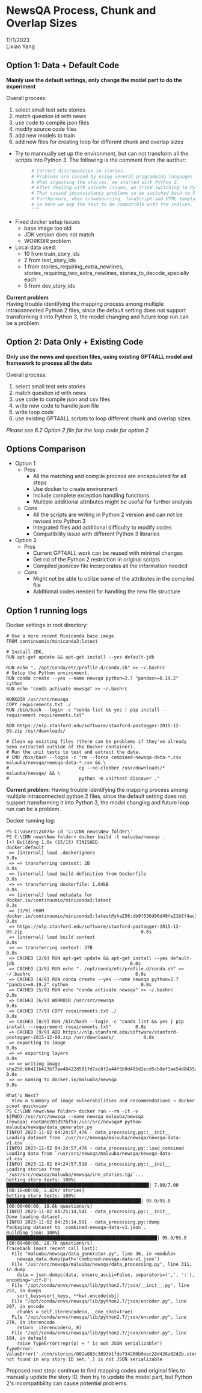 # NewsQA Process, Chunk and Overlap Sizes
11/1/2023 \
Lixiao Yang

## Option 1: Data + Default Code
**Mainly use the default settings, only change the model part to do the experiment** 

Overall process: 
1. select small test sets stories 
2. match question id with news 
3. use code to compile json files 
4. modify source code files 
5. add new models to train
6. add new files for creating loop for different chunk and overlap sizes
- Try to mannually set up the environment, but can not transform all the scripts into Python 3. The following is the comment from the aurthur:
  ```python
        # Correct discrepancies in stories.
        # Problems are caused by using several programming languages and libraries.
        # When ingesting the stories, we started with Python 2.
        # After dealing with unicode issues, we tried switching to Python 3.
        # That caused inconsistency problems so we switched back to Python 2.
        # Furthermore, when crowdsourcing, JavaScript and HTML templating perturbed the stories.
        # So here we map the text to be compatible with the indices.
        ```
- Fixed docker setup issues
  - base image too old
  - JDK version does not match
  - WORKDIR problem
- Local data used:
  - 10 from train_story_ids
  - 2 from test_story_ids
  - 1 from stories_requiring_extra_newlines, stories_requiring_two_extra_newlines, stories_to_decode_specially each
  - 5 from dev_story_ids

**Current problem** \
Having trouble identifying the mapping process among multiple intraconnected Python 2 files, since the default setting does not support transforming it into Python 3, the model changing and future loop run can be a problem.

## Option 2: Data Only + Existing Code
**Only use the news and question files, using existing GPT4ALL model and framework to process all the data** 

Overall process: 
1. select small test sets stories
2. match question id with news 
3. use code to compile json and csv files 
4. write new code to handle json file 
5. write loop code 
6. use existing GPT4ALL scripts to loop different chunk and overlap sizes

_Please see 6.2 Option 2 file for the loop code for option 2_

## Options Comparison
- Option 1
  - Pros
    - All the matching and compile process are encapsulated for all steps
    - Use docker to create environment
    - Include complete exception handling functions
    - Multiple additional attributes might be useful for further analysis
  - Cons
    - All the scripts are writing in Python 2 version and can not be revised into Python 3
    - Integrated files add additional difficulty to modify codes
    - Compatibility issue with different Python 3 libraries
- Option 2
  - Pros
    - Current GPT4ALL work can be reused with minimal changes
    - Get rid of the Python 2 restriction in original scripts
    - Compiled json/csv file incorporates all the information needed
  - Cons
    - Might not be able to utilize some of the attributes in the compiled file
    - Additional codes needed for handling the new file structure

## Option 1 running logs

Docker settings in root directory:

```shell
# Use a more recent Miniconda base image
FROM continuumio/miniconda3:latest

# Install JDK.
RUN apt-get update && apt-get install --yes default-jdk

RUN echo ". /opt/conda/etc/profile.d/conda.sh" >> ~/.bashrc
# Setup the Python environment.
RUN conda create --yes --name newsqa python=2.7 "pandas>=0.19.2" cython
RUN echo "conda activate newsqa" >> ~/.bashrc

WORKDIR /usr/src/newsqa
COPY requirements.txt ./
RUN /bin/bash --login -c "conda list && yes | pip install --requirement requirements.txt"

ADD https://nlp.stanford.edu/software/stanford-postagger-2015-12-09.zip /usr/downloads/

# Clean up existing files (there can be problems if they've already been extracted outside of the Docker container).
# Run the unit tests to test and extract the data.
# CMD /bin/bash --login -c "rm --force combined-newsqa-data-*.csv maluuba/newsqa/newsqa-data-*.csv && \
#                          cp --no-clobber /usr/downloads/* maluuba/newsqa/ && \
#                          python -m unittest discover ."
```

**Current problem**: Having trouble identifying the mapping process among multiple intraconnected python 2 files, since the default setting does not support transforming it into Python 3, the model changing and future loop run can be a problem.

Docker running log:

```shell
PS C:\Users\24075> cd 'C:\CNN news\New folder\'
PS C:\CNN news\New folder> docker build -t maluuba/newsqa .
[+] Building 1.0s (15/15) FINISHED                                                                       docker:default
 => [internal] load .dockerignore                                                                                  0.0s
 => => transferring context: 2B                                                                                    0.0s
 => [internal] load build definition from Dockerfile                                                               0.0s
 => => transferring dockerfile: 1.04kB                                                                             0.0s
 => [internal] load metadata for docker.io/continuumio/miniconda3:latest                                           0.3s
 => [1/9] FROM docker.io/continuumio/miniconda3:latest@sha256:db9f536d96d49fe21b5f4ac3252781bb0d2a3b58dab2d8e4434  0.0s
 => https://nlp.stanford.edu/software/stanford-postagger-2015-12-09.zip                                            0.6s
 => [internal] load build context                                                                                  0.0s
 => => transferring context: 37B                                                                                   0.0s
 => CACHED [2/9] RUN apt-get update && apt-get install --yes default-jdk                                           0.0s
 => CACHED [3/9] RUN echo ". /opt/conda/etc/profile.d/conda.sh" >> ~/.bashrc                                       0.0s
 => CACHED [4/9] RUN conda create --yes --name newsqa python=2.7 "pandas>=0.19.2" cython                           0.0s
 => CACHED [5/9] RUN echo "conda activate newsqa" >> ~/.bashrc                                                     0.0s
 => CACHED [6/9] WORKDIR /usr/src/newsqa                                                                           0.0s
 => CACHED [7/9] COPY requirements.txt ./                                                                          0.0s
 => CACHED [8/9] RUN /bin/bash --login -c "conda list && yes | pip install --requirement requirements.txt"         0.0s
 => CACHED [9/9] ADD https://nlp.stanford.edu/software/stanford-postagger-2015-12-09.zip /usr/downloads/           0.0s
 => exporting to image                                                                                             0.0s
 => => exporting layers                                                                                            0.0s
 => => writing image sha256:b0411b423b77ae48422d501fd7ac8f2e44f5b9d495d2ecd5cb8ef3ae54d8435a                       0.0s
 => => naming to docker.io/maluuba/newsqa                                                                          0.0s

What's Next?
  View a summary of image vulnerabilities and recommendations → docker scout quickview
PS C:\CNN news\New folder> docker run --rm -it -v ${PWD}:/usr/src/newsqa --name newsqa maluuba/newsqa
(newsqa) root@de201d57bf5a:/usr/src/newsqa# python maluuba/newsqa/data_generator.py
[INFO] 2023-11-02 04:24:57,476 - data_processing.py::__init__
Loading dataset from `/usr/src/newsqa/maluuba/newsqa/newsqa-data-v1.csv`...
[INFO] 2023-11-02 04:24:57,476 - data_processing.py::load_combined
Loading data from `/usr/src/newsqa/maluuba/newsqa/newsqa-data-v1.csv`...
[INFO] 2023-11-02 04:24:57,518 - data_processing.py::__init__
Loading stories from `/usr/src/newsqa/maluuba/newsqa/cnn_stories.tgz`...
Getting story texts: 100%|█████████████████████████████████████████████████████| 7.00/7.00 [00:16<00:00, 2.42s/ stories]
Setting story texts: 100%|██████████████████████████████████████████████████| 95.0/95.0 [00:00<00:00, 18.6k questions/s]
[INFO] 2023-11-02 04:25:14,541 - data_processing.py::__init__
Done loading dataset.
[INFO] 2023-11-02 04:25:14,591 - data_processing.py::dump
Packaging dataset to `combined-newsqa-data-v1.json`.
Building json: 100%|████████████████████████████████████████████████████████| 95.0/95.0 [00:00<00:00, 28.7k questions/s]
Traceback (most recent call last):
  File "maluuba/newsqa/data_generator.py", line 36, in <module>
    newsqa_data.dump(path='combined-newsqa-data-v1.json')
  File "/usr/src/newsqa/maluuba/newsqa/data_processing.py", line 311, in dump
    data = json.dumps(data, ensure_ascii=False, separators=(',', ':'), encoding='utf-8')
  File "/opt/conda/envs/newsqa/lib/python2.7/json/__init__.py", line 251, in dumps
    sort_keys=sort_keys, **kw).encode(obj)
  File "/opt/conda/envs/newsqa/lib/python2.7/json/encoder.py", line 207, in encode
    chunks = self.iterencode(o, _one_shot=True)
  File "/opt/conda/envs/newsqa/lib/python2.7/json/encoder.py", line 270, in iterencode
    return _iterencode(o, 0)
  File "/opt/conda/envs/newsqa/lib/python2.7/json/encoder.py", line 184, in default
    raise TypeError(repr(o) + " is not JSON serializable")
TypeError: ValueError('./cnn/stories/002a083c3893b1fde734280b9eec28d428a02d2b.story not found in any story ID set.',) is not JSON serializable
```
Proposed next step: continue to find mapping codes and original files to manually update the story ID, then try to update the model part, but Python 2's incompatibility can cause potential problems.
